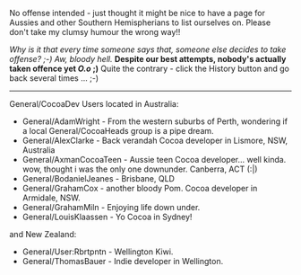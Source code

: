 

No offense intended - just thought it might be nice to have a page for Aussies and other Southern Hemispherians to list ourselves on.
Please don't take my clumsy humour the wrong way!!

*Why is it that every time someone says that, someone else decides to take offense? ;-) Aw, bloody hell.* **Despite our best attempts, nobody's actually taken offence yet _O.o_ ;)** Quite the contrary - click the History button and go back several times ... ;-)

----

General/CocoaDev Users located in Australia:

* General/AdamWright - From the western suburbs of Perth, wondering if a local General/CocoaHeads group is a pipe dream.
* General/AlexClarke - Back verandah Cocoa developer in Lismore, NSW, Australia
* General/AxmanCocoaTeen - Aussie teen Cocoa developer... well kinda. wow, thought i was the only one downunder. Canberra, ACT (:|)
* General/BodanielJeanes - Brisbane, QLD
* General/GrahamCox - another bloody Pom. Cocoa developer in Armidale, NSW. 
* General/GrahamMiln - Enjoying life down under.
* General/LouisKlaassen - Yo Cocoa in Sydney!


and New Zealand:

* General/User:Rbrtpntn - Wellington Kiwi.
* General/ThomasBauer - Indie developer in Wellington.